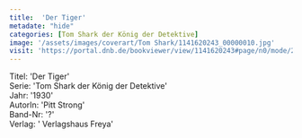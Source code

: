 ```yaml
---
title:  'Der Tiger'
metadate: "hide"
categories: [Tom Shark der König der Detektive]
image: '/assets/images/coverart/Tom Shark/1141620243_00000010.jpg'
visit: 'https://portal.dnb.de/bookviewer/view/1141620243#page/n0/mode/2up'
---
```

Titel: 'Der Tiger' <br>
Serie: 'Tom Shark der König der Detektive' <br>
Jahr: '1930' <br>
AutorIn: 'Pitt Strong' <br>
Band-Nr: '?' <br>
Verlag: ' Verlagshaus Freya'